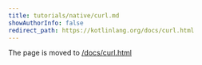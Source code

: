```yaml
---
title: tutorials/native/curl.md
showAuthorInfo: false
redirect_path: https://kotlinlang.org/docs/curl.html
---
```


The page is moved to [/docs/curl.html](/docs/curl.html)
